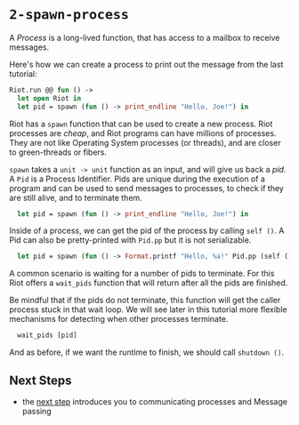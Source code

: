 # `2-spawn-process`

A _Process_ is a long-lived function, that has access to a mailbox to receive
messages.

Here's how we can create a process to print out the message from the last tutorial:

```ocaml
Riot.run @@ fun () ->
  let open Riot in
  let pid = spawn (fun () -> print_endline "Hello, Joe!") in
```

Riot has a `spawn` function that can be used to create a new process. Riot
processes are _cheap_, and Riot programs can have millions of processes. They
are not like Operating System processes (or threads), and are closer to
green-threads or fibers.

`spawn` takes a `unit -> unit` function as an input, and will give us back a
_pid_. A `Pid` is a Process Identifier. Pids are unique during the execution of a
program and can be used to send messages to processes, to check if they are
still alive, and to terminate them.

```ocaml
  let pid = spawn (fun () -> print_endline "Hello, Joe!") in
```

Inside of a process, we can get the pid of the process by calling `self ()`. A
Pid can also be pretty-printed with `Pid.pp` but it is not serializable.

```ocaml
  let pid = spawn (fun () -> Format.printf "Hello, %a!" Pid.pp (self ())) in
```

A common scenario is waiting for a number of pids to terminate. For this Riot
offers a `wait_pids` function that will return after all the pids are finished.

Be mindful that if the pids do not terminate, this function will get the caller
process stuck in that wait loop. We will see later in this tutorial more
flexible mechanisms for detecting when other processes terminate.

```ocaml
  wait_pids [pid]
```

And as before, if we want the runtime to finish, we should call `shutdown ()`.

## Next Steps

* the [next step](../3-message-passing/) introduces you to communicating processes and Message passing
